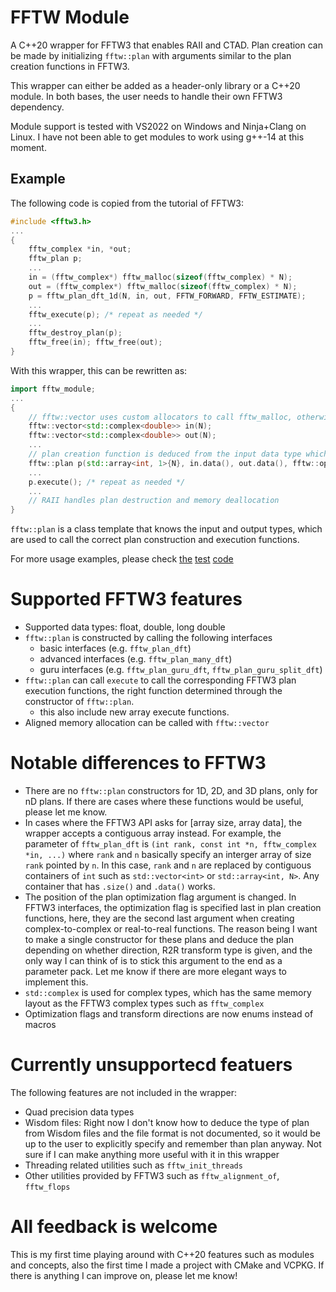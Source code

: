 # FFTW Module #
A C++20 wrapper for FFTW3 that enables RAII and CTAD. Plan creation can be made by initializing `fftw::plan` with arguments similar to the plan creation functions in FFTW3.

This wrapper can either be added as a header-only library or a C++20 module. In both bases, the user needs to handle their own FFTW3 dependency.

Module support is tested with VS2022 on Windows and Ninja+Clang on Linux. I have not been able to get modules to work using g++-14 at this moment.

## Example ##
The following code is copied from the tutorial of FFTW3:
```cpp
#include <fftw3.h>
...
{
    fftw_complex *in, *out;
    fftw_plan p;
    ...
    in = (fftw_complex*) fftw_malloc(sizeof(fftw_complex) * N);
    out = (fftw_complex*) fftw_malloc(sizeof(fftw_complex) * N);
    p = fftw_plan_dft_1d(N, in, out, FFTW_FORWARD, FFTW_ESTIMATE);
    ...
    fftw_execute(p); /* repeat as needed */
    ...
    fftw_destroy_plan(p);
    fftw_free(in); fftw_free(out);
}
```
With this wrapper, this can be rewritten as:
```cpp
import fftw_module;
...
{
    // fftw::vector uses custom allocators to call fftw_malloc, otherwise same as std::vector
    fftw::vector<std::complex<double>> in(N);   
    fftw::vector<std::complex<double>> out(N);
    ...
    // plan creation function is deduced from the input data type which is similar to the input used in the fftw3 API
    fftw::plan p(std::array<int, 1>{N}, in.data(), out.data(), fftw::optimization::estimate, fftw::director::forward);
    ...
    p.execute(); /* repeat as needed */
    ...
    // RAII handles plan destruction and memory deallocation
}
```
`fftw::plan` is a class template that knows the input and output types, which are used to call the correct plan construction and execution functions.

For more usage examples, please check [the](tests/fftw_tests.cpp) [test](tests/fftwf_tests.cpp) [code](tests/fftwl_tests.cpp)

# Supported FFTW3 features #
- Supported data types: float, double, long double
- `fftw::plan` is constructed by calling the following interfaces
    - basic interfaces (e.g. `fftw_plan_dft`)
    - advanced interfaces (e.g. `fftw_plan_many_dft`)
    - guru interfaces (e.g. `fftw_plan_guru_dft`, `fftw_plan_guru_split_dft`)
- `fftw::plan` can call `execute` to call the corresponding FFTW3 plan execution functions, the right function determined through the constructor of `fftw::plan`. 
    - this also include new array execute functions.
- Aligned memory allocation can be called with `fftw::vector`

# Notable differences to FFTW3 #
- There are no `fftw::plan` constructors for 1D, 2D, and 3D plans, only for nD plans. If there are cases where these functions would be useful, please let me know.
- In cases where the FFTW3 API asks for [array size, array data], the wrapper accepts a contiguous array instead. For example, the parameter of  `fftw_plan_dft` is `(int rank, const int *n, fftw_complex *in, ...)` where `rank` and `n` basically specify an interger array of size `rank` pointed by `n`. In this case, `rank` and `n` are replaced by contiguous containers of `int` such as `std::vector<int>` or `std::array<int, N>`. Any container that has `.size()` and `.data()` works.
- The position of the plan optimization flag argument is changed. In FFTW3 interfaces, the optimization flag is  specified last in plan creation functions, here, they are the second last argument when creating complex-to-complex or real-to-real functions. The reason being I want to make a single constructor for these plans and deduce the plan depending on whether direction, R2R transform type is given, and the only way I can think of is to stick this argument to the end as a parameter pack. Let me know if there are more elegant ways to implement this.
- `std::complex` is used for complex types, which has the same memory layout as the FFTW3 complex types such as `fftw_complex`
- Optimization flags and transform directions are now enums instead of macros

# Currently unsupportecd featuers #
The following features are not included in the wrapper:
- Quad precision data types
- Wisdom files: Right now I don't know how to deduce the type of plan from Wisdom files and the file format is not documented, so it would be up to the user to explicitly specify and remember than plan anyway. Not sure if I can make anything more useful with it in this wrapper
- Threading related utilities such as `fftw_init_threads`
- Other utilities provided by FFTW3 such as `fftw_alignment_of`, `fftw_flops`

# All feedback is welcome #
This is my first time playing around with C++20 features such as modules and concepts, also the first time I made a project with CMake and VCPKG. If there is anything I can improve on, please let me know!